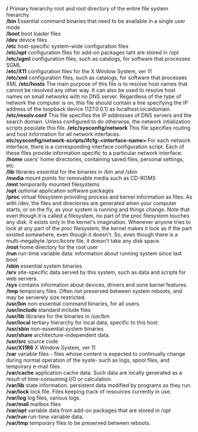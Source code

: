 **/** Primary hierarchy root and root directory of the entire file system hierarchy     
**/bin** Essential command binaries that need to be available in a single user mode      
**/boot** boot loader files     
**/dev** device files     
**/etc** host-specific system-wide configuration files     
**/etc/opt** configuration files for add-on packages taht are stored in /opt      
**/etc/sgml** configuration files, such as catalogs, for software that processes SGML      
**/etc/X11** configuration files for the X Window System, ver 11        
**/etc/xml** configuration files, such as catalogs, for software that processes XML
**/etc/hosts**  The main purpose of this file is to resolve host names that cannot be resolved any other way. It can also be used to resolve host names on small networks with no DNS server. Regardless of the type of network the computer is on, this file should contain a line specifying the IP address of the loopback device (127.0.0.1) as localhost.localdomain.   
**/etc/resolv.conf** This file specifies the IP addresses of DNS servers and the search domain. Unless configured to do otherwise, the network intialization scripts populate this file. 
**/etc/sysconfig/network** This file specifies routing and host information for all network interfaces.    
**etc/sysconfig/network-scripts/ifcfg-\<interface-name>** For each network interface, there is a corresponding interface configuration script. Each of these files provide information specific to a particular network interface.   
**/home** users' home directories, containing saved files, personal settings, etc.      
**/lib** libraries essential for the binaries in /bin and /sbin      
**/media** mount points for removable media such as CD-ROMS  
**/mnt** temporarily mounted filesystems      
**/opt** optional application software packages   
**/proc** virtual filesystem providing process and kernel information as files. As with /dev, the files and directories are generated when your computer starts, or on the fly, as your system is running and things change. Note that even though it is called a filesystem, no part of the proc filesystem touches any disk. It exists only in the kernel's imagination. Whenever anyone tries to look at any part of the proc filesystem, the kernel makes it look as if the part existed somewhere, even though it doesn't. So, even though there is a multi-megabyte /proc/kcore file, it doesn't take any disk space.    
**/root** home directory for the root user    
**/run** run-time variable data: information about running system since last boot   
**/sbin** essential system binaries   
**/srv** site-specific data served by this system, such as data and scripts for web servers.   
**/sys** contains information about devices, drivers and sone kernel features.   
**/tmp** temporary files. Often not preserved between system reboots, and may be serverely size restricted.  
**/usr/bin** non-essential command binaries, for all users.   
**/usr/include** standard include files   
**/usr/lib** libraries for the binaries in /usr/bin   
**/usr/local** tertiary hierarchy for local data, specific to this host   
**/usr/sbin** non-essential system binaries   
**/usr/share** architecture-independent data.   
**/usr/src** source code     
**/usr/X11R6** X Window System, ver 11   
**/var** variable files - files whose content is expected to continually change during normal operation of the syste- such as logs, spool files, and temporary e-mail files.    
**/var/cache** application cache data. Such data are locally generated as a result of time-consuming I/O or calculation.   
**/var/lib**  state information. persistent data modified by programs as they run.   
**/var/lock** lock file. Files keeping track of resources currently in use.   
**/var/log** log files, various logs.   
**/var/mail** mailbox files   
**/var/opt** variable data from add-on packages that are stored in /opt   
**/var/run** run-time variable data.    
**/var/tmp** temporary files to be preserved between reboots.    



